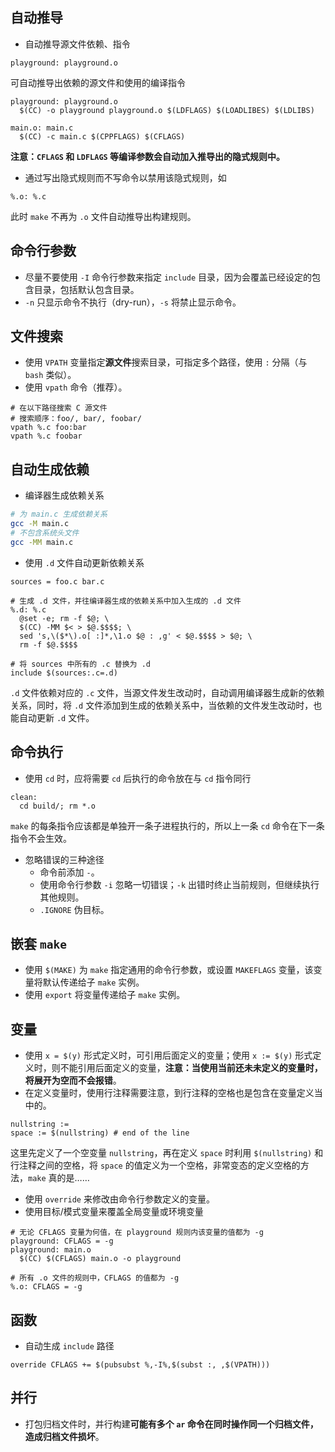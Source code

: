 ## 自动推导

* 自动推导源文件依赖、指令

```make
playground: playground.o
```

可自动推导出依赖的源文件和使用的编译指令

```make
playground: playground.o
  $(CC) -o playground playground.o $(LDFLAGS) $(LOADLIBES) $(LDLIBS)

main.o: main.c
  $(CC) -c main.c $(CPPFLAGS) $(CFLAGS)
```

**注意：`CFLAGS` 和 `LDFLAGS` 等编译参数会自动加入推导出的隐式规则中。**

* 通过写出隐式规则而不写命令以禁用该隐式规则，如

```make
%.o: %.c
```

此时 `make` 不再为 `.o` 文件自动推导出构建规则。

## 命令行参数

* 尽量不要使用 `-I` 命令行参数来指定 `include` 目录，因为会覆盖已经设定的包含目录，包括默认包含目录。
* `-n` 只显示命令不执行（dry-run），`-s` 将禁止显示命令。

## 文件搜索

* 使用 `VPATH` 变量指定**源文件**搜索目录，可指定多个路径，使用 `:` 分隔（与 `bash` 类似）。
* 使用 `vpath` 命令（推荐）。

```make
# 在以下路径搜索 C 源文件
# 搜索顺序：foo/, bar/, foobar/
vpath %.c foo:bar
vpath %.c foobar
```

## 自动生成依赖

* 编译器生成依赖关系

```bash
# 为 main.c 生成依赖关系
gcc -M main.c
# 不包含系统头文件
gcc -MM main.c
```

* 使用 `.d` 文件自动更新依赖关系

```make
sources = foo.c bar.c

# 生成 .d 文件，并往编译器生成的依赖关系中加入生成的 .d 文件
%.d: %.c
  @set -e; rm -f $@; \
  $(CC) -MM $< > $@.$$$$; \
  sed 's,\($*\).o[ :]*,\1.o $@ : ,g' < $@.$$$$ > $@; \
  rm -f $@.$$$$

# 将 sources 中所有的 .c 替换为 .d
include $(sources:.c=.d)
```

`.d` 文件依赖对应的 `.c` 文件，当源文件发生改动时，自动调用编译器生成新的依赖关系，同时，将 `.d` 文件添加到生成的依赖关系中，当依赖的文件发生改动时，也能自动更新 `.d` 文件。

## 命令执行

* 使用 `cd` 时，应将需要 `cd` 后执行的命令放在与 `cd` 指令同行

```make
clean:
  cd build/; rm *.o
```

`make` 的每条指令应该都是单独开一条子进程执行的，所以上一条 `cd` 命令在下一条指令不会生效。

* 忽略错误的三种途径
  * 命令前添加 `-`。
  * 使用命令行参数 `-i` 忽略一切错误；`-k` 出错时终止当前规则，但继续执行其他规则。
  * `.IGNORE` 伪目标。

## 嵌套 `make`

* 使用 `$(MAKE)` 为 `make` 指定通用的命令行参数，或设置 `MAKEFLAGS` 变量，该变量将默认传递给子 `make` 实例。
* 使用 `export` 将变量传递给子 `make` 实例。

## 变量

* 使用 `x = $(y)` 形式定义时，可引用后面定义的变量；使用 `x := $(y)` 形式定义时，则不能引用后面定义的变量，**注意：当使用当前还未未定义的变量时，将展开为空而不会报错**。
* 在定义变量时，使用行注释需要注意，到行注释的空格也是包含在变量定义当中的。

```make
nullstring :=
space := $(nullstring) # end of the line
```

这里先定义了一个空变量 `nullstring`，再在定义 `space` 时利用 `$(nullstring)` 和行注释之间的空格，将 `space` 的值定义为一个空格，非常变态的定义空格的方法，`make` 真的是……

* 使用 `override` 来修改由命令行参数定义的变量。
* 使用目标/模式变量来覆盖全局变量或环境变量

```make
# 无论 CFLAGS 变量为何值，在 playground 规则内该变量的值都为 -g
playground: CFLAGS = -g
playground: main.o
  $(CC) $(CFLAGS) main.o -o playground

# 所有 .o 文件的规则中，CFLAGS 的值都为 -g
%.o: CFLAGS = -g
```

## 函数

* 自动生成 `include` 路径

```make
override CFLAGS += $(pubsubst %,-I%,$(subst :, ,$(VPATH)))
```

## 并行

* 打包归档文件时，并行构建**可能有多个 `ar` 命令在同时操作同一个归档文件，造成归档文件损坏**。

